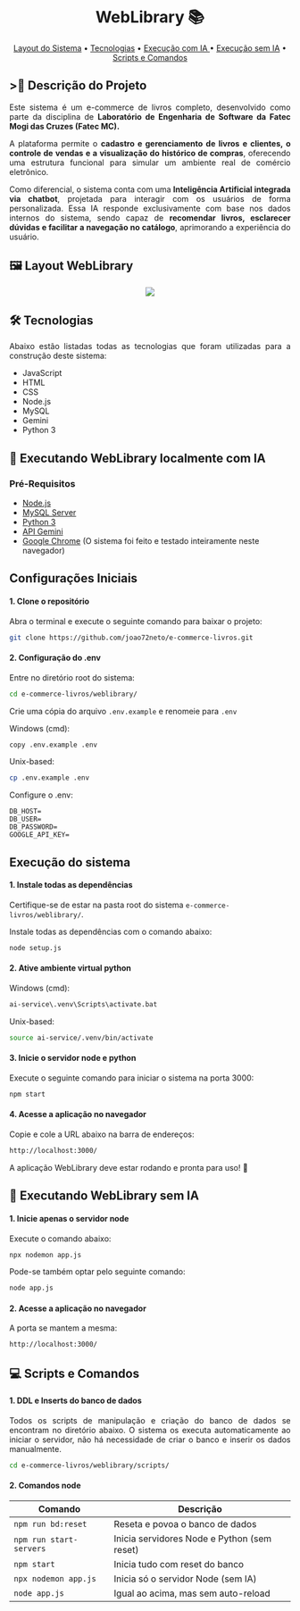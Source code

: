 
<h1 align="center" style="font-weight: bold;">WebLibrary 📚</h1>

<p align="center">
 <a href="#ecommerce">Layout do Sistema</a> •
 <a href="#tech">Tecnologias</a> • 
 <a href="#ai-start">Execução com IA </a> •
 <a href="#no-ai-start">Execução sem IA</a> •
 <a href="#scripts">Scripts e Comandos</a>
</p>

<h2>>📘 Descrição do Projeto</h2>

<div align="justify">
  <p>Este sistema é um e-commerce de livros completo, desenvolvido como parte da disciplina de <strong>Laboratório de Engenharia de Software da Fatec Mogi das Cruzes (Fatec MC).</strong></p>

  <p>A plataforma permite o <strong>cadastro e gerenciamento de livros e clientes, o controle de vendas e a visualização do histórico de compras</strong>, oferecendo uma estrutura funcional para simular um ambiente real de comércio eletrônico.</p>

  <p>Como diferencial, o sistema conta com uma <strong>Inteligência Artificial integrada via chatbot</strong>, projetada para interagir com os usuários de forma personalizada. Essa IA responde exclusivamente com base nos dados internos do sistema, sendo capaz de <strong>recomendar livros, esclarecer dúvidas e facilitar a navegação no catálogo</strong>, aprimorando a experiência do usuário.</p>
 
</div>

<h2 id="ecommerce">🖼️ Layout WebLibrary</h2>

 <div align="center">
    <img src="https://github.com/user-attachments/assets/9e918419-b3eb-4ddc-bf62-3ad80e7d154c">
</div>

<h2 id="tech">🛠️ Tecnologias</h2>

<p align="justify">Abaixo estão listadas todas as tecnologias que foram utilizadas para a construção deste sistema:</p>

- JavaScript
- HTML
- CSS
- Node.js
- MySQL
- Gemini
- Python 3

<h2 id="ai-start">🤖 Executando WebLibrary localmente com IA</h2>

### Pré-Requisitos

- [Node.js](https://nodejs.org/pt)
- [MySQL Server](https://dev.mysql.com/downloads/installer/)
- [Python 3](https://www.python.org/downloads/)
- [API Gemini](https://aistudio.google.com/prompts/new_chat)
- [Google Chrome](https://www.google.pt/intl/pt-PT/chrome/?brand=FHFK&ds_kid=43700076570751463&gad_source=1&gclid=CjwKCAjwnPS-BhBxEiwAZjMF0qoMYAhnW_TjZMxq-DQQjfiJw79PMomQhhoNvzEn79KgchseT9NmbxoCSQ0QAvD_BwE&gclsrc=aw.ds) (O sistema foi feito e testado inteiramente neste navegador)

## Configurações Iniciais

#### 1. Clone o repositório
Abra o terminal e execute o seguinte comando para baixar o projeto:

```bash
git clone https://github.com/joao72neto/e-commerce-livros.git
```
#### 2. Configuração do .env
Entre no diretório root do sistema:

```bash
cd e-commerce-livros/weblibrary/
```
Crie uma cópia do arquivo ```.env.example``` e renomeie para ```.env```

Windows (cmd):
```bash
copy .env.example .env
```

Unix-based:
```bash
cp .env.example .env
```

Configure o .env:
```.env
DB_HOST=
DB_USER=
DB_PASSWORD=
GOOGLE_API_KEY=
```
## Execução do sistema

#### 1. Instale todas as dependências
Certifique-se de estar na pasta root do sistema ```e-commerce-livros/weblibrary/```.

Instale todas as dependências com o comando abaixo:

```bash
node setup.js
```

#### 2. Ative ambiente virtual python

Windows (cmd):
```bash
ai-service\.venv\Scripts\activate.bat
```
Unix-based:
```bash
source ai-service/.venv/bin/activate
```

#### 3. Inicie o servidor node e python
Execute o seguinte comando para iniciar o sistema na porta 3000:

```bash
npm start
```
#### 4. Acesse a aplicação no navegador
Copie e cole a URL abaixo na barra de endereços:

```bash
http://localhost:3000/
```
A aplicação WebLibrary deve estar rodando e pronta para uso! 🚀

<h2 id="no-ai-start">🚀 Executando WebLibrary sem IA</h2>

#### 1. Inicie apenas o servidor node
Execute o comando abaixo:
```bash
npx nodemon app.js
```

Pode-se também optar pelo seguinte comando:
```bash
node app.js
```

#### 2. Acesse a aplicação no navegador
A porta se mantem a mesma:

```bash
http://localhost:3000/
```

<h2 id="scripts">💻 Scripts e Comandos</h2>

#### 1. DDL e Inserts do banco de dados
<p align="justify">
Todos os scripts de manipulação e criação do banco de dados se encontram no diretório abaixo. O sistema os executa automaticamente ao iniciar o servidor, não há necessidade de criar o banco e inserir os dados manualmente.
</p>

```bash
cd e-commerce-livros/weblibrary/scripts/
```

#### 2. Comandos node

| Comando                   | Descrição                                     |
|---------------------------|-----------------------------------------------|
| `npm run bd:reset`        | Reseta e povoa o banco de dados               |
| `npm run start-servers`   | Inicia servidores Node e Python (sem reset)   |
| `npm start`               | Inicia tudo com reset do banco                |
| `npx nodemon app.js`      | Inicia só o servidor Node (sem IA)            |
| `node app.js`             | Igual ao acima, mas sem auto-reload           |



